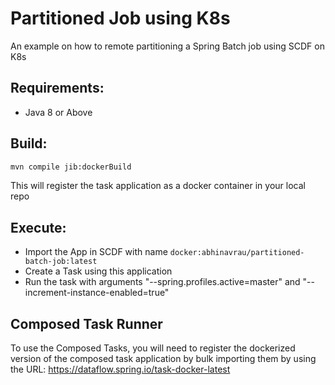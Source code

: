 # Partitioned Job using K8s

An example on how to remote partitioning a Spring Batch job using SCDF on K8s

## Requirements:

- Java 8 or Above


## Build:

```bash
mvn compile jib:dockerBuild

```
This will register the task application as a docker container in your local repo

## Execute:

- Import the App in SCDF with name `docker:abhinavrau/partitioned-batch-job:latest`
- Create a Task using this application
- Run the task with arguments "--spring.profiles.active=master" and "--increment-instance-enabled=true"

## Composed Task Runner

To use the Composed Tasks, you will need to register the dockerized version of the composed task application by 
bulk importing them by using the URL: https://dataflow.spring.io/task-docker-latest